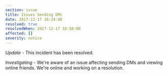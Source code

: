 ```yaml
---
section: issue
title: Issues Sending DMs
date: 2017-12-17 16:24:00
resolved: true
resolvedWhen: 2017-12-17 16:58:00
affected: []
severity: notice
---
```


*Update* - This incident has been resolved.

*Investigating* - We're aware of an issue affecting sending DMs and viewing online friends. We're online and working on a resolution.
